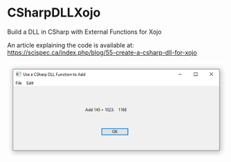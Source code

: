# CSharpDLLXojo
Build a DLL in CSharp with External Functions for Xojo

An article explaining the code is available at: https://scispec.ca/index.php/blog/55-create-a-csharp-dll-for-xojo

![](https://github.com/eugenedakin/CSharpDLLXojo/blob/master/CSharpXojoScreenGrab.png)

